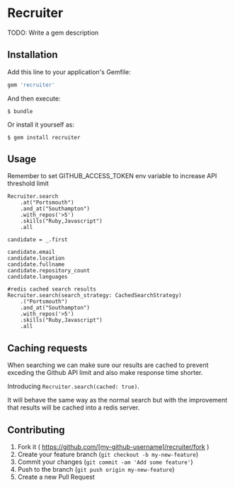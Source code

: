 # Recruiter

TODO: Write a gem description

## Installation

Add this line to your application's Gemfile:

```ruby
gem 'recruiter'
```

And then execute:

    $ bundle

Or install it yourself as:

    $ gem install recruiter

## Usage

Remember to set GITHUB_ACCESS_TOKEN env variable to increase API threshold limit

```
Recruiter.search
	.at("Portsmouth")
	.and_at("Southampton")
	.with_repos('>5')
	.skills("Ruby,Javascript")
	.all

candidate = _.first

candidate.email
candidate.location
candidate.fullname
candidate.repository_count
candidate.languages

#redis cached search results
Recruiter.search(search_strategy: CachedSearchStrategy)
	.("Portsmouth")
	.and_at("Southampton")
	.with_repos('>5')
	.skills("Ruby,Javascript")
	.all
```


## Caching requests

When searching we can make sure our results are cached to prevent exceding the
Github API limit and also make response time shorter.

Introducing `Recruiter.search(cached: true)`.

It will behave the same way as the normal search but with the improvement that
results will be cached into a redis server.

## Contributing

1. Fork it ( https://github.com/[my-github-username]/recruiter/fork )
2. Create your feature branch (`git checkout -b my-new-feature`)
3. Commit your changes (`git commit -am 'Add some feature'`)
4. Push to the branch (`git push origin my-new-feature`)
5. Create a new Pull Request
